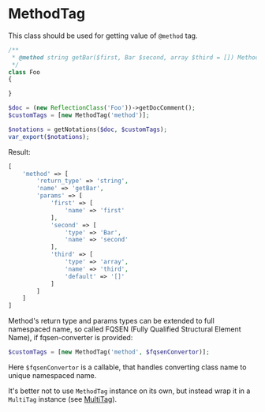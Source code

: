 MethodTag
===

This class should be used for getting value of `@method` tag.

```php
/**
 * @method string getBar($first, Bar $second, array $third = []) Method to obtain some extra bar
 */
class Foo
{

}
```

```php
$doc = (new ReflectionClass('Foo'))->getDocComment();
$customTags = [new MethodTag('method')];

$notations = getNotations($doc, $customTags);
var_export($notations);
```

Result:

```php
[
    'method' => [
        'return_type' => 'string',
        'name' => 'getBar',
        'params' => [
            'first' => [
                'name' => 'first'
            ],
            'second' => [
                'type' => 'Bar',
                'name' => 'second'
            ],
            'third' => [
                'type' => 'array',
                'name' => 'third',
                'default' => '[]'
            ]
        ]
    ]
]
```

Method's return type and params types can be extended to full namespaced name, so called FQSEN (Fully Qualified Structural Element Name), if fqsen-converter is provided:

```php
$customTags = [new MethodTag('method', $fqsenConvertor)];
```

Here `$fqsenConvertor` is a callable, that handles converting class name to unique namespaced name.

It's better not to use `MethodTag` instance on its own, but instead wrap it in a `MultiTag` instance (see [MultiTag](multi.md)).
